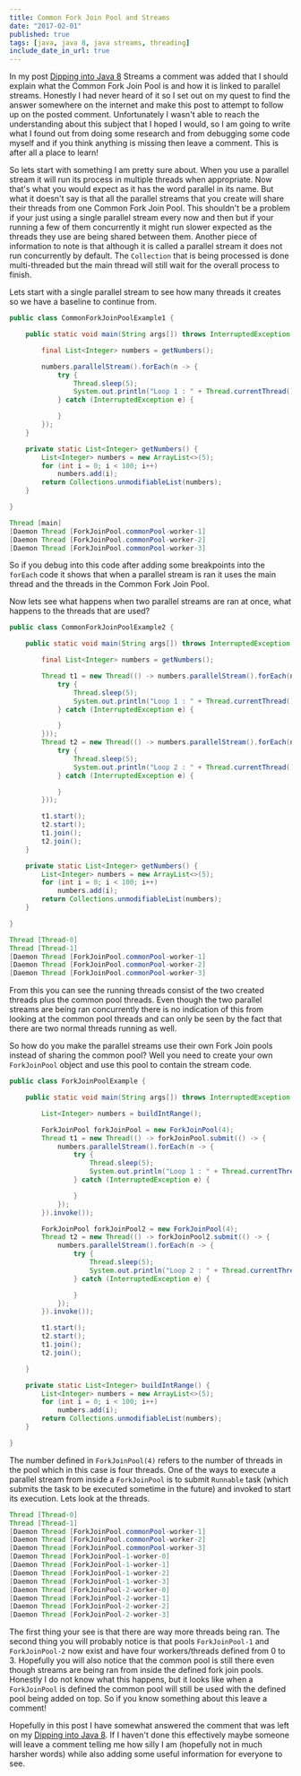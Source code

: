 ```yaml
---
title: Common Fork Join Pool and Streams
date: "2017-02-01"
published: true
tags: [java, java 8, java streams, threading]
include_date_in_url: true
---
```


In my post [Dipping into Java 8](https://dzone.com/articles/dipping-into-java-8-streams) Streams a comment was added that I should explain what the Common Fork Join Pool is and how it is linked to parallel streams. Honestly I had never heard of it so I set out on my quest to find the answer somewhere on the internet and make this post to attempt to follow up on the posted comment. Unfortunately I wasn't able to reach the understanding about this subject that I hoped I would, so I am going to write what I found out from doing some research and from debugging some code myself and if you think anything is missing then leave a comment. This is after all a place to learn!

So lets start with something I am pretty sure about. When you use a parallel stream it will run its process in multiple threads when appropriate. Now that's what you would expect as it has the word parallel in its name. But what it doesn't say is that all the parallel streams that you create will share their threads from one Common Fork Join Pool. This shouldn't be a problem if your just using a single parallel stream every now and then but if your running a few of them concurrently it might run slower expected as the threads they use are being shared between them. Another piece of information to note is that although it is called a parallel stream it does not run concurrently by default. The `Collection` that is being processed is done multi-threaded but the main thread will still wait for the overall process to finish.

Lets start with a single parallel stream to see how many threads it creates so we have a baseline to continue from.

```java
public class CommonForkJoinPoolExample1 {

	public static void main(String args[]) throws InterruptedException {

		final List<Integer> numbers = getNumbers();

		numbers.parallelStream().forEach(n -> {
			try {
				Thread.sleep(5);
				System.out.println("Loop 1 : " + Thread.currentThread());
			} catch (InterruptedException e) {

			}
		});
	}

	private static List<Integer> getNumbers() {
		List<Integer> numbers = new ArrayList<>(5);
		for (int i = 0; i < 100; i++)
			numbers.add(i);
		return Collections.unmodifiableList(numbers);
	}

}
```

```java
Thread [main]
[Daemon Thread [ForkJoinPool.commonPool-worker-1]
[Daemon Thread [ForkJoinPool.commonPool-worker-2]
[Daemon Thread [ForkJoinPool.commonPool-worker-3]
```

So if you debug into this code after adding some breakpoints into the `forEach` code it shows that when a parallel stream is ran it uses the main thread and the threads in the Common Fork Join Pool.

Now lets see what happens when two parallel streams are ran at once, what happens to the threads that are used?

```java
public class CommonForkJoinPoolExample2 {

	public static void main(String args[]) throws InterruptedException {

		final List<Integer> numbers = getNumbers();

		Thread t1 = new Thread(() -> numbers.parallelStream().forEach(n -> {
			try {
				Thread.sleep(5);
				System.out.println("Loop 1 : " + Thread.currentThread());
			} catch (InterruptedException e) {

			}
		}));
		Thread t2 = new Thread(() -> numbers.parallelStream().forEach(n -> {
			try {
				Thread.sleep(5);
				System.out.println("Loop 2 : " + Thread.currentThread());
			} catch (InterruptedException e) {

			}
		}));

		t1.start();
		t2.start();
		t1.join();
		t2.join();
	}

	private static List<Integer> getNumbers() {
		List<Integer> numbers = new ArrayList<>(5);
		for (int i = 0; i < 100; i++)
			numbers.add(i);
		return Collections.unmodifiableList(numbers);
	}

}
```

```java
Thread [Thread-0]
Thread [Thread-1]
[Daemon Thread [ForkJoinPool.commonPool-worker-1]
[Daemon Thread [ForkJoinPool.commonPool-worker-2]
[Daemon Thread [ForkJoinPool.commonPool-worker-3]
```

From this you can see the running threads consist of the two created threads plus the common pool threads. Even though the two parallel streams are being ran concurrently there is no indication of this from looking at the common pool threads and can only be seen by the fact that there are two normal threads running as well.

So how do you make the parallel streams use their own Fork Join pools instead of sharing the common pool? Well you need to create your own `ForkJoinPool` object and use this pool to contain the stream code.

```java
public class ForkJoinPoolExample {

	public static void main(String args[]) throws InterruptedException {

		List<Integer> numbers = buildIntRange();

		ForkJoinPool forkJoinPool = new ForkJoinPool(4);
		Thread t1 = new Thread(() -> forkJoinPool.submit(() -> {
			numbers.parallelStream().forEach(n -> {
				try {
					Thread.sleep(5);
					System.out.println("Loop 1 : " + Thread.currentThread());
				} catch (InterruptedException e) {

				}
			});
		}).invoke());

		ForkJoinPool forkJoinPool2 = new ForkJoinPool(4);
		Thread t2 = new Thread(() -> forkJoinPool2.submit(() -> {
			numbers.parallelStream().forEach(n -> {
				try {
					Thread.sleep(5);
					System.out.println("Loop 2 : " + Thread.currentThread());
				} catch (InterruptedException e) {

				}
			});
		}).invoke());

		t1.start();
		t2.start();
		t1.join();
		t2.join();

	}

	private static List<Integer> buildIntRange() {
		List<Integer> numbers = new ArrayList<>(5);
		for (int i = 0; i < 100; i++)
			numbers.add(i);
		return Collections.unmodifiableList(numbers);
	}

}
```

The number defined in `ForkJoinPool(4)` refers to the number of threads in the pool which in this case is four threads. One of the ways to execute a parallel stream from inside a `ForkJoinPool` is to submit `Runnable` task (which submits the task to be executed sometime in the future) and invoked to start its execution. Lets look at the threads.

```java
Thread [Thread-0]
Thread [Thread-1]
[Daemon Thread [ForkJoinPool.commonPool-worker-1]
[Daemon Thread [ForkJoinPool.commonPool-worker-2]
[Daemon Thread [ForkJoinPool.commonPool-worker-3]
[Daemon Thread [ForkJoinPool-1-worker-0]
[Daemon Thread [ForkJoinPool-1-worker-1]
[Daemon Thread [ForkJoinPool-1-worker-2]
[Daemon Thread [ForkJoinPool-1-worker-3]
[Daemon Thread [ForkJoinPool-2-worker-0]
[Daemon Thread [ForkJoinPool-2-worker-1]
[Daemon Thread [ForkJoinPool-2-worker-2]
[Daemon Thread [ForkJoinPool-2-worker-3]
```

The first thing your see is that there are way more threads being ran. The second thing you will probably notice is that pools `ForkJoinPool-1` and `ForkJoinPool-2` now exist and have four workers/threads defined from 0 to 3. Hopefully you will also notice that the common pool is still there even though streams are being ran from inside the defined fork join pools. Honestly I do not know what this happens, but it looks like when a `ForkJoinPool` is defined the common pool will still be used with the defined pool being added on top. So if you know something about this leave a comment!

Hopefully in this post I have somewhat answered the comment that was left on my [Dipping into Java 8](https://dzone.com/articles/dipping-into-java-8-streams). If I haven't done this effectively maybe someone will leave a comment telling me how silly I am (hopefully not in much harsher words) while also adding some useful information for everyone to see.

